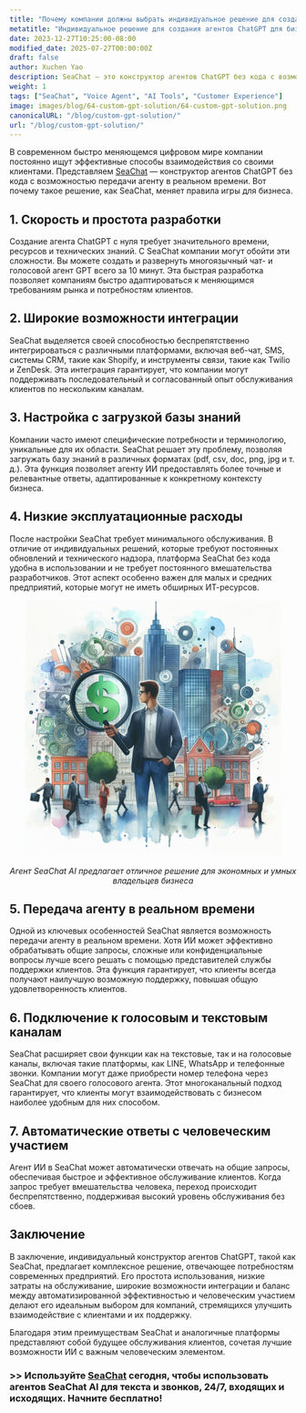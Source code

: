 ```yaml
---
title: "Почему компании должны выбрать индивидуальное решение для создания агентов ChatGPT"
metatitle: "Индивидуальное решение для создания агентов ChatGPT для бизнеса"
date: 2023-12-27T10:25:00-08:00
modified_date: 2025-07-27T00:00:00Z
draft: false
author: Xuchen Yao
description: SeaChat — это конструктор агентов ChatGPT без кода с возможностью передачи агенту в реальном времени, позволяющий быстро создавать многоязычные чат- и голосовые агенты. Он предлагает бесшовную интеграцию, простую настройку и низкие затраты на обслуживание, что идеально подходит для улучшения обслуживания клиентов благодаря сочетанию эффективности ИИ и человеческого взаимодействия.
weight: 1
tags: ["SeaChat", "Voice Agent", "AI Tools", "Customer Experience"]
image: images/blog/64-custom-gpt-solution/64-custom-gpt-solution.png
canonicalURL: "/blog/custom-gpt-solution/"
url: "/blog/custom-gpt-solution/"
---
```


В современном быстро меняющемся цифровом мире компании постоянно ищут эффективные способы взаимодействия со своими клиентами. Представляем [SeaChat](https://chat.seasalt.ai/?utm_source=blog) — конструктор агентов ChatGPT без кода с возможностью передачи агенту в реальном времени. Вот почему такое решение, как SeaChat, меняет правила игры для бизнеса.

## 1. **Скорость и простота разработки**

Создание агента ChatGPT с нуля требует значительного времени, ресурсов и технических знаний. С SeaChat компании могут обойти эти сложности. Вы можете создать и развернуть многоязычный чат- и голосовой агент GPT всего за 10 минут. Эта быстрая разработка позволяет компаниям быстро адаптироваться к меняющимся требованиям рынка и потребностям клиентов.

## 2. **Широкие возможности интеграции**

SeaChat выделяется своей способностью беспрепятственно интегрироваться с различными платформами, включая веб-чат, SMS, системы CRM, такие как Shopify, и инструменты связи, такие как Twilio и ZenDesk. Эта интеграция гарантирует, что компании могут поддерживать последовательный и согласованный опыт обслуживания клиентов по нескольким каналам.

## 3. **Настройка с загрузкой базы знаний**

Компании часто имеют специфические потребности и терминологию, уникальные для их области. SeaChat решает эту проблему, позволяя загружать базу знаний в различных форматах (pdf, csv, doc, png, jpg и т. д.). Эта функция позволяет агенту ИИ предоставлять более точные и релевантные ответы, адаптированные к конкретному контексту бизнеса.

## 4. **Низкие эксплуатационные расходы**

После настройки SeaChat требует минимального обслуживания. В отличие от индивидуальных решений, которые требуют постоянных обновлений и технического надзора, платформа SeaChat без кода удобна в использовании и не требует постоянного вмешательства разработчиков. Этот аспект особенно важен для малых и средних предприятий, которые могут не иметь обширных ИТ-ресурсов.

<center>
<img height="450px" src="/images/blog/59-seachat-cost-capping/59-seachat-cost-aware-businesses.jpeg" alt="Агент SeaChat AI предлагает отличное решение для экономных и умных владельцев бизнеса"/>

*Агент SeaChat AI предлагает отличное решение для экономных и умных владельцев бизнеса*
</center>

## 5. **Передача агенту в реальном времени**

Одной из ключевых особенностей SeaChat является возможность передачи агенту в реальном времени. Хотя ИИ может эффективно обрабатывать общие запросы, сложные или конфиденциальные вопросы лучше всего решать с помощью представителей службы поддержки клиентов. Эта функция гарантирует, что клиенты всегда получают наилучшую возможную поддержку, повышая общую удовлетворенность клиентов.

## 6. **Подключение к голосовым и текстовым каналам**

SeaChat расширяет свои функции как на текстовые, так и на голосовые каналы, включая такие платформы, как LINE, WhatsApp и телефонные звонки. Компании могут даже приобрести номер телефона через SeaChat для своего голосового агента. Этот многоканальный подход гарантирует, что клиенты могут взаимодействовать с бизнесом наиболее удобным для них способом.

## 7. **Автоматические ответы с человеческим участием**

Агент ИИ в SeaChat может автоматически отвечать на общие запросы, обеспечивая быстрое и эффективное обслуживание клиентов. Когда запрос требует вмешательства человека, переход происходит беспрепятственно, поддерживая высокий уровень обслуживания без сбоев.

## Заключение

В заключение, индивидуальный конструктор агентов ChatGPT, такой как SeaChat, предлагает комплексное решение, отвечающее потребностям современных предприятий. Его простота использования, низкие затраты на обслуживание, широкие возможности интеграции и баланс между автоматизированной эффективностью и человеческим участием делают его идеальным выбором для компаний, стремящихся улучшить взаимодействие с клиентами и их поддержку.

Благодаря этим преимуществам SeaChat и аналогичные платформы представляют собой будущее обслуживания клиентов, сочетая лучшие возможности ИИ с важным человеческим элементом.

### >> Используйте [SeaChat](https://chat.seasalt.ai/?utm_source=blog) сегодня, чтобы использовать агентов SeaChat AI для текста и звонков, 24/7, входящих и исходящих. Начните бесплатно!

